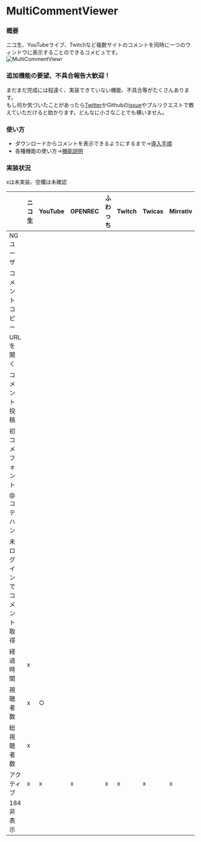 # MultiCommentViewer
### 概要
ニコ生、YouTubeライブ、Twitchなど複数サイトのコメントを同時に一つのウィンドウに表示することのできるコメビュです。  
![MultiCommentViewr](https://raw.githubusercontent.com/wiki/CommentViewerCollection/MultiCommentViewer/images/mcv.png)

### 追加機能の要望、不具合報告大歓迎！
まだまだ完成には程遠く、実装できていない機能、不具合等がたくさんあります。  
もし何か気づいたことがあったら[Twitter](https://twitter.com/kv510k)かGithubの[issue](https://github.com/CommentViewerCollection/MultiCommentViewer/issues/new)やプルリクエストで教えていただけると助かります。どんなに小さなことでも構いません。  

### 使い方
- ダウンロードからコメントを表示できるようにするまで→[導入手順](https://github.com/CommentViewerCollection/MultiCommentViewer/wiki/導入手順)
- 各種機能の使い方→[機能説明](https://github.com/CommentViewerCollection/MultiCommentViewer/wiki/機能説明)

### 実装状況
xは未実装、空欄は未確認  

||ニコ生|YouTube|OPENREC|ふわっち|Twitch|Twicas|Mirrativ|
|----|----|----|----|----|----|----|----|
|NGユーザ||||||||
|コメントコピー||||||||
|URLを開く||||||||
|コメント投稿||||||||
|初コメフォント||||||||
|@コテハン||||||||
|未ログインでコメント取得||||||||
|経過時間|x|||||||
|視聴者数|x|○||||||
|総視聴者数|x|||||||
|アクティブ|x|x|x|x|x|x|x|
|184非表示||||||||
